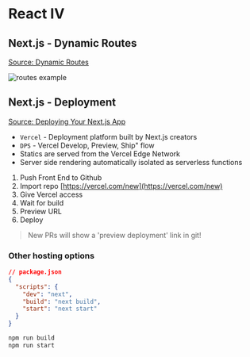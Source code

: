 # React IV

## Next.js - Dynamic Routes

[Source: Dynamic Routes](https://nextjs.org/learn/basics/dynamic-routes)

![routes example](https://nextjs.org/static/images/learn/dynamic-routes/page-path-external-data.png)

## Next.js - Deployment

[Source: Deploying Your Next.js App](https://nextjs.org/learn/basics/deploying-nextjs-app)

- `Vercel` - Deployment platform built by Next.js creators
- `DPS` - Vercel Develop, Preview, Ship" flow
- Statics are served from the Vercel Edge Network
- Server side rendering automatically isolated as serverless functions

1. Push Front End to Github
2. Import repo [https://vercel.com/new](https://vercel.com/new)
3. Give Vercel access
4. Wait for build
5. Preview URL
6. Deploy

> New PRs will show a 'preview deployment' link in git!

### Other hosting options

```json
// package.json
{
  "scripts": {
    "dev": "next",
    "build": "next build",
    "start": "next start"
  }
}
```

```bash
npm run build
npm run start
```
